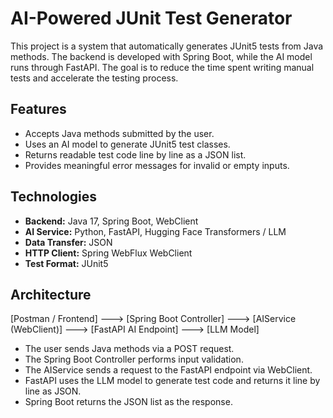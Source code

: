 # AI-Powered JUnit Test Generator

This project is a system that automatically generates JUnit5 tests from Java methods. The backend is developed with Spring Boot, while the AI model runs through FastAPI. The goal is to reduce the time spent writing manual tests and accelerate the testing process.

## Features

- Accepts Java methods submitted by the user.
- Uses an AI model to generate JUnit5 test classes.
- Returns readable test code line by line as a JSON list.
- Provides meaningful error messages for invalid or empty inputs.


## Technologies

- **Backend:** Java 17, Spring Boot, WebClient  
- **AI Service:** Python, FastAPI, Hugging Face Transformers / LLM  
- **Data Transfer:** JSON  
- **HTTP Client:** Spring WebFlux WebClient  
- **Test Format:** JUnit5  


## Architecture

[Postman / Frontend] ---> [Spring Boot Controller] ---> [AIService (WebClient)] ---> [FastAPI AI Endpoint] ---> [LLM Model]

- The user sends Java methods via a POST request.
- The Spring Boot Controller performs input validation.
- The AIService sends a request to the FastAPI endpoint via WebClient.
- FastAPI uses the LLM model to generate test code and returns it line by line as JSON.
- Spring Boot returns the JSON list as the response.
